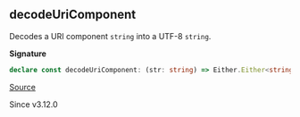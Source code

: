 ## decodeUriComponent

Decodes a URI component `string` into a UTF-8 `string`.

**Signature**

```ts
declare const decodeUriComponent: (str: string) => Either.Either<string, DecodeException>
```

[Source](https://github.com/Effect-TS/effect/tree/main/packages/effect/src/Encoding.ts#L109)

Since v3.12.0